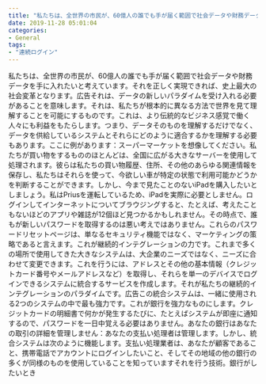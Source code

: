 ```yaml
---
title: "私たちは、全世界の市民が、60億人の誰でも手が届く範囲で社会データや財務データを手に入れたいと考えています。"
date: 2019-11-28 05:01:04
categories:
- General
tags:
- "連続ログイン"
---
```


私たちは、全世界の市民が、60億人の誰でも手が届く範囲で社会データや財務データを手に入れたいと考えています。それを正しく実現できれば、史上最大の社会変革となります。広告それは、データの新しいパラダイムを受け入れる必要があることを意味します。それは、私たちが根本的に異なる方法で世界を見て理解することを可能にするものです。これは、より伝統的なビジネス感覚で働く人々にも利益をもたらします。つまり、データそのものを理解するだけでなく、データを供給しているシステムとそれらにどのように適合するかを理解する必要もあります。ここに例があります：スーパーマーケットを想像してください。私たちが買い物をするもののほとんどは、全国に広がる大きなサーバーを使用して処理されます。彼らは私たちの買い物履歴、住所、その他のあらゆる関連情報を保存し、私たちはそれらを使って、今欲しい車が特定の状態で利用可能かどうかを判断することができます。しかし、今まで見たことのないiPadを購入したいとしましょう。私はPriusを運転しているため、iPadを実際に必要としません。ログインしてインターネットについてブラウジングすると、たとえば、考えたこともないほどのアプリや雑誌が12個ほど見つかるかもしれません。その時点で、誰もが新しいパスワードを取得するのは悪い考えではありません。これらのパスワードリセットページは、単なるセキュリティ機能ではなく、マーケティングの策略であると言えます。これが継続的インテグレーションの力です。これまで多くの場所で使用してきた大きなシステムは、大企業のニーズではなく、ニーズに合わせて変更できます。これを行うには、アドレスとその他の基本情報（クレジットカード番号やメールアドレスなど）を取得し、それらを単一のデバイスでログインできるシステムに統合するサービスを作成します。それが私たちの継続的インテグレーションのパラダイムです。広告この統合システムは、一緒に使用される2つのシステムの中で最も強力です。これが銀行を強力なものにします。クレジットカードの明細書で何かが発生するたびに、たとえばシステムが即座に通知するので、パスワードを一日中覚える必要はありません。あなたの銀行はあなたの取引の詳細を管理しません：あなたの支払い処理者は管理します。しかし、統合システムは次のように機能します。支払い処理業者は、あなたが顧客であること、携帯電話でアカウントにログインしたいこと、そしてその地域の他の銀行の多くが同様のものを使用していることを知っていますそれを行う技術。銀行がしたいとき
